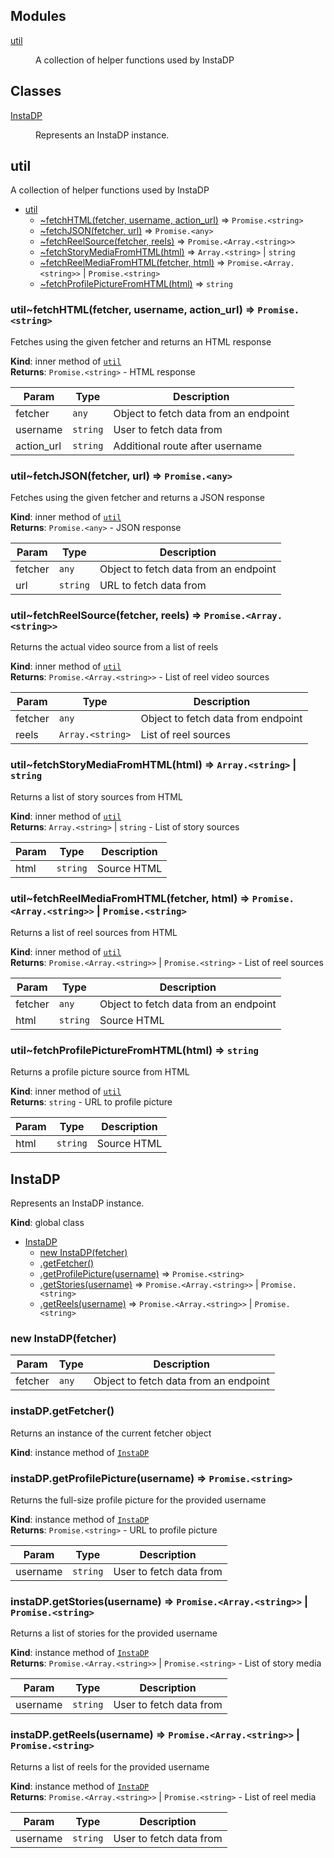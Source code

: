## Modules

<dl>
<dt><a href="#module_util">util</a></dt>
<dd><p>A collection of helper functions used by InstaDP</p>
</dd>
</dl>

## Classes

<dl>
<dt><a href="#InstaDP">InstaDP</a></dt>
<dd><p>Represents an InstaDP instance.</p>
</dd>
</dl>

<a name="module_util"></a>

## util
A collection of helper functions used by InstaDP


* [util](#module_util)
    * [~fetchHTML(fetcher, username, action_url)](#module_util..fetchHTML) ⇒ <code>Promise.&lt;string&gt;</code>
    * [~fetchJSON(fetcher, url)](#module_util..fetchJSON) ⇒ <code>Promise.&lt;any&gt;</code>
    * [~fetchReelSource(fetcher, reels)](#module_util..fetchReelSource) ⇒ <code>Promise.&lt;Array.&lt;string&gt;&gt;</code>
    * [~fetchStoryMediaFromHTML(html)](#module_util..fetchStoryMediaFromHTML) ⇒ <code>Array.&lt;string&gt;</code> \| <code>string</code>
    * [~fetchReelMediaFromHTML(fetcher, html)](#module_util..fetchReelMediaFromHTML) ⇒ <code>Promise.&lt;Array.&lt;string&gt;&gt;</code> \| <code>Promise.&lt;string&gt;</code>
    * [~fetchProfilePictureFromHTML(html)](#module_util..fetchProfilePictureFromHTML) ⇒ <code>string</code>

<a name="module_util..fetchHTML"></a>

### util~fetchHTML(fetcher, username, action_url) ⇒ <code>Promise.&lt;string&gt;</code>
Fetches using the given fetcher and returns an HTML response

**Kind**: inner method of [<code>util</code>](#module_util)  
**Returns**: <code>Promise.&lt;string&gt;</code> - HTML response  

| Param | Type | Description |
| --- | --- | --- |
| fetcher | <code>any</code> | Object to fetch data from an endpoint |
| username | <code>string</code> | User to fetch data from |
| action_url | <code>string</code> | Additional route after username |

<a name="module_util..fetchJSON"></a>

### util~fetchJSON(fetcher, url) ⇒ <code>Promise.&lt;any&gt;</code>
Fetches using the given fetcher and returns a JSON response

**Kind**: inner method of [<code>util</code>](#module_util)  
**Returns**: <code>Promise.&lt;any&gt;</code> - JSON response  

| Param | Type | Description |
| --- | --- | --- |
| fetcher | <code>any</code> | Object to fetch data from an endpoint |
| url | <code>string</code> | URL to fetch data from |

<a name="module_util..fetchReelSource"></a>

### util~fetchReelSource(fetcher, reels) ⇒ <code>Promise.&lt;Array.&lt;string&gt;&gt;</code>
Returns the actual video source from a list of reels

**Kind**: inner method of [<code>util</code>](#module_util)  
**Returns**: <code>Promise.&lt;Array.&lt;string&gt;&gt;</code> - List of reel video sources  

| Param | Type | Description |
| --- | --- | --- |
| fetcher | <code>any</code> | Object to fetch data from endpoint |
| reels | <code>Array.&lt;string&gt;</code> | List of reel sources |

<a name="module_util..fetchStoryMediaFromHTML"></a>

### util~fetchStoryMediaFromHTML(html) ⇒ <code>Array.&lt;string&gt;</code> \| <code>string</code>
Returns a list of story sources from HTML

**Kind**: inner method of [<code>util</code>](#module_util)  
**Returns**: <code>Array.&lt;string&gt;</code> \| <code>string</code> - List of story sources  

| Param | Type | Description |
| --- | --- | --- |
| html | <code>string</code> | Source HTML |

<a name="module_util..fetchReelMediaFromHTML"></a>

### util~fetchReelMediaFromHTML(fetcher, html) ⇒ <code>Promise.&lt;Array.&lt;string&gt;&gt;</code> \| <code>Promise.&lt;string&gt;</code>
Returns a list of reel sources from HTML

**Kind**: inner method of [<code>util</code>](#module_util)  
**Returns**: <code>Promise.&lt;Array.&lt;string&gt;&gt;</code> \| <code>Promise.&lt;string&gt;</code> - List of reel sources  

| Param | Type | Description |
| --- | --- | --- |
| fetcher | <code>any</code> | Object to fetch data from an endpoint |
| html | <code>string</code> | Source HTML |

<a name="module_util..fetchProfilePictureFromHTML"></a>

### util~fetchProfilePictureFromHTML(html) ⇒ <code>string</code>
Returns a profile picture source from HTML

**Kind**: inner method of [<code>util</code>](#module_util)  
**Returns**: <code>string</code> - URL to profile picture  

| Param | Type | Description |
| --- | --- | --- |
| html | <code>string</code> | Source HTML |

<a name="InstaDP"></a>

## InstaDP
Represents an InstaDP instance.

**Kind**: global class  

* [InstaDP](#InstaDP)
    * [new InstaDP(fetcher)](#new_InstaDP_new)
    * [.getFetcher()](#InstaDP+getFetcher)
    * [.getProfilePicture(username)](#InstaDP+getProfilePicture) ⇒ <code>Promise.&lt;string&gt;</code>
    * [.getStories(username)](#InstaDP+getStories) ⇒ <code>Promise.&lt;Array.&lt;string&gt;&gt;</code> \| <code>Promise.&lt;string&gt;</code>
    * [.getReels(username)](#InstaDP+getReels) ⇒ <code>Promise.&lt;Array.&lt;string&gt;&gt;</code> \| <code>Promise.&lt;string&gt;</code>

<a name="new_InstaDP_new"></a>

### new InstaDP(fetcher)

| Param | Type | Description |
| --- | --- | --- |
| fetcher | <code>any</code> | Object to fetch data from an endpoint |

<a name="InstaDP+getFetcher"></a>

### instaDP.getFetcher()
Returns an instance of the current fetcher object

**Kind**: instance method of [<code>InstaDP</code>](#InstaDP)  
<a name="InstaDP+getProfilePicture"></a>

### instaDP.getProfilePicture(username) ⇒ <code>Promise.&lt;string&gt;</code>
Returns the full-size profile picture for the provided username

**Kind**: instance method of [<code>InstaDP</code>](#InstaDP)  
**Returns**: <code>Promise.&lt;string&gt;</code> - URL to profile picture  

| Param | Type | Description |
| --- | --- | --- |
| username | <code>string</code> | User to fetch data from |

<a name="InstaDP+getStories"></a>

### instaDP.getStories(username) ⇒ <code>Promise.&lt;Array.&lt;string&gt;&gt;</code> \| <code>Promise.&lt;string&gt;</code>
Returns a list of stories for the provided username

**Kind**: instance method of [<code>InstaDP</code>](#InstaDP)  
**Returns**: <code>Promise.&lt;Array.&lt;string&gt;&gt;</code> \| <code>Promise.&lt;string&gt;</code> - List of story media  

| Param | Type | Description |
| --- | --- | --- |
| username | <code>string</code> | User to fetch data from |

<a name="InstaDP+getReels"></a>

### instaDP.getReels(username) ⇒ <code>Promise.&lt;Array.&lt;string&gt;&gt;</code> \| <code>Promise.&lt;string&gt;</code>
Returns a list of reels for the provided username

**Kind**: instance method of [<code>InstaDP</code>](#InstaDP)  
**Returns**: <code>Promise.&lt;Array.&lt;string&gt;&gt;</code> \| <code>Promise.&lt;string&gt;</code> - List of reel media  

| Param | Type | Description |
| --- | --- | --- |
| username | <code>string</code> | User to fetch data from |
